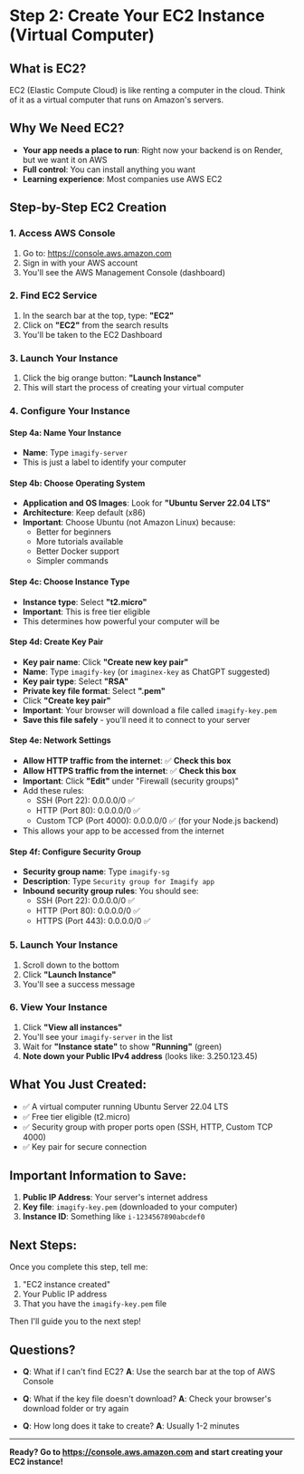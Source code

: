 # Step 2: Create Your EC2 Instance (Virtual Computer)

## What is EC2?

EC2 (Elastic Compute Cloud) is like renting a computer in the cloud. Think of it as a virtual computer that runs on Amazon's servers.

## Why We Need EC2?

- **Your app needs a place to run**: Right now your backend is on Render, but we want it on AWS
- **Full control**: You can install anything you want
- **Learning experience**: Most companies use AWS EC2

## Step-by-Step EC2 Creation

### 1. Access AWS Console

1. Go to: https://console.aws.amazon.com
2. Sign in with your AWS account
3. You'll see the AWS Management Console (dashboard)

### 2. Find EC2 Service

1. In the search bar at the top, type: **"EC2"**
2. Click on **"EC2"** from the search results
3. You'll be taken to the EC2 Dashboard

### 3. Launch Your Instance

1. Click the big orange button: **"Launch Instance"**
2. This will start the process of creating your virtual computer

### 4. Configure Your Instance

#### Step 4a: Name Your Instance

- **Name**: Type `imagify-server`
- This is just a label to identify your computer

#### Step 4b: Choose Operating System

- **Application and OS Images**: Look for **"Ubuntu Server 22.04 LTS"**
- **Architecture**: Keep default (x86)
- **Important**: Choose Ubuntu (not Amazon Linux) because:
  - Better for beginners
  - More tutorials available
  - Better Docker support
  - Simpler commands

#### Step 4c: Choose Instance Type

- **Instance type**: Select **"t2.micro"**
- **Important**: This is free tier eligible
- This determines how powerful your computer will be

#### Step 4d: Create Key Pair

- **Key pair name**: Click **"Create new key pair"**
- **Name**: Type `imagify-key` (or `imaginex-key` as ChatGPT suggested)
- **Key pair type**: Select **"RSA"**
- **Private key file format**: Select **".pem"**
- Click **"Create key pair"**
- **Important**: Your browser will download a file called `imagify-key.pem`
- **Save this file safely** - you'll need it to connect to your server

#### Step 4e: Network Settings

- **Allow HTTP traffic from the internet**: ✅ **Check this box**
- **Allow HTTPS traffic from the internet**: ✅ **Check this box**
- **Important**: Click **"Edit"** under "Firewall (security groups)"
- Add these rules:
  - SSH (Port 22): 0.0.0.0/0 ✅
  - HTTP (Port 80): 0.0.0.0/0 ✅
  - Custom TCP (Port 4000): 0.0.0.0/0 ✅ (for your Node.js backend)
- This allows your app to be accessed from the internet

#### Step 4f: Configure Security Group

- **Security group name**: Type `imagify-sg`
- **Description**: Type `Security group for Imagify app`
- **Inbound security group rules**: You should see:
  - SSH (Port 22): 0.0.0.0/0 ✅
  - HTTP (Port 80): 0.0.0.0/0 ✅
  - HTTPS (Port 443): 0.0.0.0/0 ✅

### 5. Launch Your Instance

1. Scroll down to the bottom
2. Click **"Launch Instance"**
3. You'll see a success message

### 6. View Your Instance

1. Click **"View all instances"**
2. You'll see your `imagify-server` in the list
3. Wait for **"Instance state"** to show **"Running"** (green)
4. **Note down your Public IPv4 address** (looks like: 3.250.123.45)

## What You Just Created:

- ✅ A virtual computer running Ubuntu Server 22.04 LTS
- ✅ Free tier eligible (t2.micro)
- ✅ Security group with proper ports open (SSH, HTTP, Custom TCP 4000)
- ✅ Key pair for secure connection

## Important Information to Save:

1. **Public IP Address**: Your server's internet address
2. **Key file**: `imagify-key.pem` (downloaded to your computer)
3. **Instance ID**: Something like `i-1234567890abcdef0`

## Next Steps:

Once you complete this step, tell me:

1. "EC2 instance created"
2. Your Public IP address
3. That you have the `imagify-key.pem` file

Then I'll guide you to the next step!

## Questions?

- **Q**: What if I can't find EC2?
  **A**: Use the search bar at the top of AWS Console

- **Q**: What if the key file doesn't download?
  **A**: Check your browser's download folder or try again

- **Q**: How long does it take to create?
  **A**: Usually 1-2 minutes

---

**Ready? Go to https://console.aws.amazon.com and start creating your EC2 instance!**
